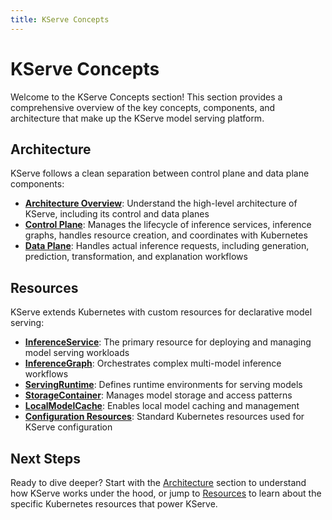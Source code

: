 ```yaml
---
title: KServe Concepts
---
```

# KServe Concepts

Welcome to the KServe Concepts section! This section provides a comprehensive overview of the key concepts, components, and architecture that make up the KServe model serving platform.

## Architecture

KServe follows a clean separation between control plane and data plane components:

- **[Architecture Overview](architecture/index.md)**: Understand the high-level architecture of KServe, including its control and data planes
- **[Control Plane](architecture/control-plane.md)**: Manages the lifecycle of inference services, inference graphs, handles resource creation, and coordinates with Kubernetes
- **[Data Plane](architecture/data-plane/data-plane.md)**: Handles actual inference requests, including generation, prediction, transformation, and explanation workflows

## Resources

KServe extends Kubernetes with custom resources for declarative model serving:

- **[InferenceService](./resources/index.md#inferenceservice)**: The primary resource for deploying and managing model serving workloads
- **[InferenceGraph](./resources/index.md#inferencegraph)**: Orchestrates complex multi-model inference workflows
- **[ServingRuntime](./resources/index.md#clusterservingruntime--servingruntime)**: Defines runtime environments for serving models
- **[StorageContainer](./resources/index.md#storage-resources)**: Manages model storage and access patterns
- **[LocalModelCache](./resources/index.md#local-model-cache-resources)**: Enables local model caching and management
- **[Configuration Resources](./resources/index.md#configuration-resources)**: Standard Kubernetes resources used for KServe configuration

## Next Steps

Ready to dive deeper? Start with the [Architecture](./architecture/index.md) section to understand how KServe works under the hood, or jump to [Resources](./resources/index.md) to learn about the specific Kubernetes resources that power KServe.

